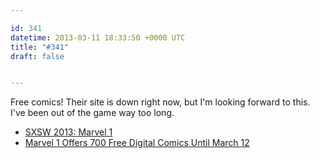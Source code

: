 ```yaml
---

id: 341
datetime: 2013-03-11 18:33:50 +0000 UTC
title: "#341"
draft: false


---
```


Free comics! Their site is down right now, but I'm looking forward to this. I've been out of the game way too long. 

 
 * [SXSW 2013: Marvel 1](http://marvel.com/news/story/20260/sxsw_2013_marvel_1)
 * [Marvel 1 Offers 700 Free Digital Comics Until March 12](http://www.wired.com/geekmom/2013/03/marvel-1/)


